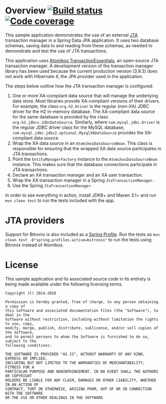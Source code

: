 # Overview [![Build status](https://drone.io/github.com/manish-in-java/spring-data-jta/status.png)](https://drone.io/github.com/manish-in-java/spring-data-jta/latest) [![Code coverage](https://coveralls.io/repos/manish-in-java/spring-data-jta/badge.svg?branch=master&service=github)](https://coveralls.io/github/manish-in-java/spring-data-jta?branch=master)
This sample application demonstrates the use of an external [JTA](http://en.wikipedia.org/wiki/Java_Transaction_API)
transaction manager in a Spring Data JPA application.  It uses two database schemas,
saving data to and reading from these schemas, as needed to demonstrate and test the
use of JTA transactions.

This application uses [Atomikos TransactionEssentials](http://www.atomikos.com/Main/TransactionsEssentials),
an open-source JTA transaction manager.  A development version of the transaction manager
library has been used because the current production version (3.9.3) does not work with
Hibernate 4, the JPA provider used in the application.

The steps below outline how the JTA transaction manager is configured:

1. One or more XA-compliant data source that will manage the underlying data store.
Most libraries provide XA-compliant versions of their drivers.  For example, the class
`org.h2.Driver` is the regular (non-XA) JDBC driver for the H2 in-memory database.
The XA-compliant data source for the same database is provided by the class
`org.h2.jdbcx.JdbcDataSource`.  Similarly, where `com.mysql.jdbc.Driver` is the regular
JDBC driver class for the MySQL database, `com.mysql.jdbc.jdbc2.optional.MysqlXADataSource`
provides the XA-compliant data source.
1. Wrap the XA data source in an `AtomikosDataSourceBean`.  This class is responsible
for ensuring that the wrapped XA data source participates in JTA transactions.
1. Point the `EntityManagerFactory` instance to the `AtomikosDataSourceBean` instance.
This makes sure that the database connections participate in JTA transactions.
1. Declare an XA transaction manager and an XA user transaction.
1. Wrap the XA transaction manager in a Spring `JtaTransactionManager`.
1. Use the Spring `JtaTransactionManager`.

In order to see everything in action, install JDK8+ and Maven 3.1+ and run
`mvn clean test` to run the tests included with the app.

# JTA providers
Support for Bitronix is also included as a [Spring Profile](http://docs.spring.io/spring/docs/3.2.x/spring-framework-reference/html/new-in-3.1.html).
Run the tests as `mvn clean test -D"spring.profiles.active=bitronix"` to run
the tests using Bitronix instead of Atomikos.

# License
This sample application and its associated source code in its entirety is being made
available under the following licensing terms.

    Copyright (C) 2014-2016

    Permission is hereby granted, free of charge, to any person obtaining a copy of
    this software and associated documentation files (the "Software"), to deal in the
    Software without restriction, including without limitation the rights to use, copy,
    modify, merge, publish, distribute, sublicense, and/or sell copies of the Software,
    and to permit persons to whom the Software is furnished to do so, subject to the
    following conditions:

    THE SOFTWARE IS PROVIDED "AS IS", WITHOUT WARRANTY OF ANY KIND, EXPRESS OR IMPLIED,
    INCLUDING BUT NOT LIMITED TO THE WARRANTIES OF MERCHANTABILITY, FITNESS FOR A
    PARTICULAR PURPOSE AND NONINFRINGEMENT. IN NO EVENT SHALL THE AUTHORS OR COPYRIGHT
    HOLDERS BE LIABLE FOR ANY CLAIM, DAMAGES OR OTHER LIABILITY, WHETHER IN AN ACTION OF
    CONTRACT, TORT OR OTHERWISE, ARISING FROM, OUT OF OR IN CONNECTION WITH THE SOFTWARE
    OR THE USE OR OTHER DEALINGS IN THE SOFTWARE.
